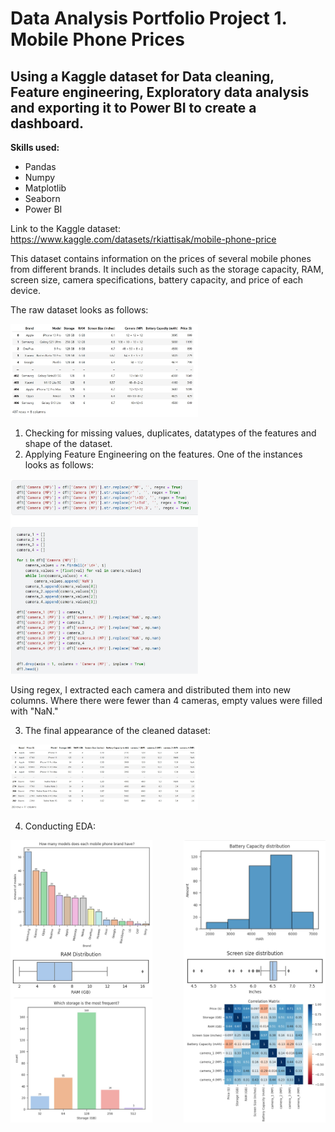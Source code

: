 <h1>Data Analysis Portfolio Project 1. Mobile Phone Prices</h1>

<h2>Using a Kaggle dataset for Data cleaning, Feature engineering, Exploratory data analysis and exporting it to Power BI to create a dashboard.</h2>

**Skills used:**

+ Pandas
+ Numpy
+ Matplotlib
+ Seaborn
+ Power BI

Link to the Kaggle dataset: https://www.kaggle.com/datasets/rkiattisak/mobile-phone-price

This dataset contains information on the prices of several mobile phones from different brands. It includes details such as the storage capacity, RAM, screen size, camera specifications, battery capacity, and price of each device.

The raw dataset looks as follows:

<img src="dataset_raw.JPG" alt="image" width="300" height="auto">

1. Checking for missing values, duplicates, datatypes of the features and shape of the dataset.
2. Applying Feature Engineering on the features. One of the instances looks as follows:

<img src="feature_engineering.JPG" alt="image" width="300" height="auto">

Using regex, I extracted each camera and distributed them into new columns. Where there were fewer than 4 cameras, empty values were filled with "NaN."

3. The final appearance of the cleaned dataset:

<img src="dataset_clean.JPG" alt="image" width="300" height="auto">

4. Conducting EDA:

<div style="display: flex; justify-content: space-between;">
    <img src="p1.JPG" alt="Image 1" width="45%">
    <img src="p5.JPG" alt="Image 2" width="45%">
</div>

<div style="display: flex; justify-content: space-between;">
    <img src="p2.JPG" alt="Image 1" width="45%">
    <img src="p4.JPG" alt="Image 2" width="45%">
</div>

<div style="display: flex; justify-content: space-between;">
    <img src="p3.JPG" alt="Image 1" width="45%" height = "200">
    <img src="p6.JPG" alt="Image 2" width="45%" height = "200">
</div>

